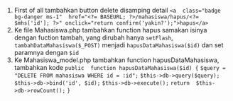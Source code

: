 <!-- Instruction for Delete Data -->

1. First of all tambahkan button delete disamping detail
`<a  class="badge bg-danger ms-1"  href="<?= BASEURL; ?>/mahasiswa/hapus/<?= $mhs['id']; ?>" onclick="return confirm('yakin?');">hapus</a>`
2. Ke file Mahasiswa.php tambahkan function hapus samakan isinya dengan fuction tambah, yang dirubah hanya `setFlash`, `tambahDataMahasiswa($_POST)` menjadi `hapusDataMahasiswa($id)` dan set paramnya dengan `$id`
3. Ke Mahasiswa_model.php tambahkan function hapusDataMahasiswa, tambahkan kode
`public  function hapusDataMahasiswa($id) {`
`$query = "DELETE FROM mahasiswa WHERE id = :id";`
`$this->db->query($query);`
`$this->db->bind('id', $id);`
`$this->db->execute();`
`return  $this->db->rowCount();`
`}`